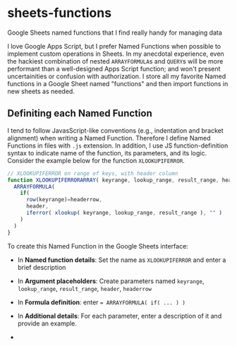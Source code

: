 # sheets-functions
Google Sheets named functions that I find really handy for managing data

I love Google Apps Script, but I prefer Named Functions when possible to implement custom operations in Sheets. In my anecdotal experience, even the hackiest combination of nested `ARRAYFORMULA`s and `QUERY`s will be more performant than a well-designed Apps Script function; and won't present uncertainities or confusion with authorization. I store all my favorite Named functions in a Google Sheet named "functions" and then import functions in new sheets as needed.

## Definiting each Named Function

I tend to follow JavasScript-like conventions (e.g., indentation and bracket alignment) when writing a Named Function. Therefore I define Named Functions in files with `.js` extension. In addition, I use JS function-definition syntax to indicate name of the function, its parameters, and its logic. Consider the example below for the function `XLOOKUPIFERROR`.

```js
// XLOOKUPIFERROR on range of keys, with header column
function XLOOKUPIFERRORARRAY( keyrange, lookup_range, result_range, header, headerrow ) {
  ARRAYFORMULA(
    if(
      row(keyrange)=headerrow,
      header,
      iferror( xlookup( keyrange, lookup_range, result_range ), "" )
    )
  )
}
```

To create this Named Function in the Google Sheets interface:

- In **Named function details**: Set the name as `XLOOKUPIFERROR` and enter a brief description
- In **Argument placeholders**: Create parameters named `keyrange`, `lookup_range`, `result_range`, `header`, `headerrow`
- In **Formula definition**: enter `= ARRAYFORMULA( if( ... ) )`
- In **Additional details**: For each parameter, enter a description of it and provide an example.

- 
